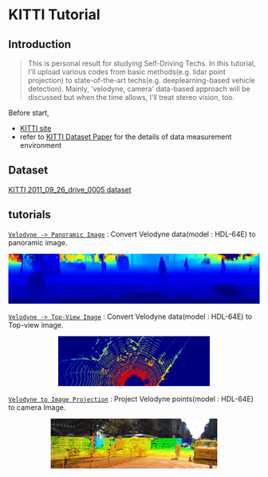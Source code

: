 # KITTI Tutorial
  
## Introduction  
  
>This is personal result for studying Self-Driving Techs. In this tutorial, I'll upload various codes from basic methods(e.g. lidar point projection) to state-of-the-art techs(e.g. deeplearning-based vehicle detection). Mainly, 'velodyne, camera' data-based approach will be discussed but when the time allows, I'll treat stereo vision, too.  
  
Before start,  
 
* [KITTI site](www.cvlibs.net/datasets/kitti/) 
* refer to [KITTI Dataset Paper](http://www.cvlibs.net/publications/Geiger2013IJRR.pdf) for the details of data measurement environment  
  
   
## Dataset  
 
[KITTI 2011_09_26_drive_0005 dataset](http://www.cvlibs.net/datasets/kitti/raw_data.php?type=city) 
 
## tutorials

[`Velodyne -> Panoramic Image`](Convert_Velo_2_Pano.ipynb) : Convert Velodyne data(model : HDL-64E) to panoramic image.  
<p align="center">
    <img src="images/pano.jpg" height="100" alt="panorama_image" /><br>
</p>  
  
[`Velodyne -> Top-View Image`](Convert_Velo_2_Topview.ipynb) : Convert Velodyne data(model : HDL-64E) to Top-view image.    
<p align="center">
    <img src="images/topview.jpg" height="100" alt="topview_image" /><br>
</p>  
  
[`Velodyne to Image Projection`](velo2cam_projection.ipynb) : Project Velodyne points(model : HDL-64E) to camera Image.  
<p align="center">
    <img src="images/projection.jpg" height="100" alt="projection_image" /><br>
</p>  
  
   